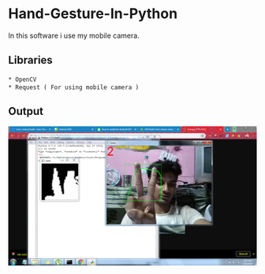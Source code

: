# Hand-Gesture-In-Python

In this software i use my mobile camera.

## Libraries 
    * OpenCV
    * Request ( For using mobile camera )
    
## Output

![Hand](https://github.com/mandiladitya/Hand-Gesture-In-Python/blob/master/hand.PNG)
